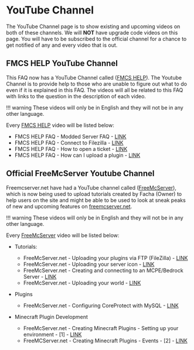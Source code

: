 # YouTube Channel

The YouTube Channel page is to show existing and upcoming videos on both of these channels. We will **NOT** have upgrade code videos on this page. You will have to be subscribed to the official channel for a chance to get notified of any and every video that is out.

## FMCS HELP YouTube Channel

This FAQ now has a YouTube Channel called ([FMCS HELP](https://www.youtube.com/channel/UChwYHiTiXOM6ub6NFidtWCg)). The Youtube Channel is to provide help to those who are unable to figure out what to do even if it is explained in this FAQ. The videos will all be related to this FAQ with links to the question in the description of each video.

!!! warning
    These videos will only be in English and they will not be in any other language.

Every [FMCS HELP](https://www.youtube.com/channel/UChwYHiTiXOM6ub6NFidtWCg) video will be listed below:

* FMCS HELP FAQ - Modded Server FAQ - [LINK](https://www.youtube.com/watch?v=Bt9MZMF8Vgo&t) 
* FMCS HELP FAQ - Connect to Filezilla - [LINK](https://www.youtube.com/watch?v=FSWeWP8tQPc) 
* FMCS HELP FAQ - How to open a ticket - [LINK](https://www.youtube.com/watch?v=FQzRRHaHMrI) 
* FMCS HELP FAQ - How can I upload a plugin - [LINK](https://www.youtube.com/watch?v=sufs4wQ0z9Y)


## Official FreeMcServer Youtube Channel

Freemcserver.net have had a YouTube channel called ([FreeMcServer](https://www.youtube.com/channel/UCw48-B-1frsEx96wNgDEPwA)), which is now being used to upload tutorials created by Facha (Owner) to help users on the site and might be able to be used to look at sneak peaks of new and upcoming features on [freemcserver.net](https://freemcserver.net/).


!!! warning
    These videos will only be in English and they will not be in any other language.

Every [FreeMcServer](https://www.youtube.com/channel/UCw48-B-1frsEx96wNgDEPwA) video will be listed below:

- Tutorials:
  - FreeMcServer.net - Uploading your plugins via FTP (FileZilla) - [LINK](https://youtu.be/QRldgu51qJg)
  - FreeMcServer.net - Uploading your server icon - [LINK](https://youtu.be/LterOPhiHUo)
  - FreeMcServer.net - Creating and connecting to an MCPE/Bedrock Server - [LINK](https://youtu.be/klOdZ0C6qps)
  - FreeMcServer.net - Uploading your world - [LINK](https://youtu.be/OxsWxDtcXkg)
	
- Plugins
  - FreeMcServer.net - Configuring CoreProtect with MySQL - [LINK](https://youtu.be/W5rKT3RAf2A)

- Minecraft Plugin Development
  - FreeMcServer.net - Creating Minecraft Plugins - Setting up your environment - [1] - [LINK](https://youtu.be/DamJdLUKe6w)
  - FreeMCServer.net - Creating Minecraft Plugins - Events - [2] - [LINK](https://youtu.be/sB0NBRySwn4)